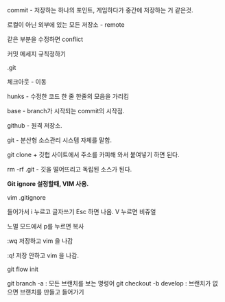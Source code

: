 commit - 저장하는 하나의 포인트, 게임하다가 중간에 저장하는 거 같은것.

로컬이 아닌 외부에 있는 모든 저장소 - remote


같은 부분을 수정하면 conflict


커밋 메세지 규칙정하기

.git

체크아웃 - 이동

hunks - 수정한 코드 한 줄 한줄의 모음을 가리킴


base - branch가 시작되는 commit의 시작점.

github - 원격 저장소.

git - 분산형 소스관리 시스템 자체를 말함.

git clone + 깃헙 사이트에서 주소를 카피해 와서 붙여넣기 하면 된다.

rm -rf .git - 깃을 떨어뜨리고 독립된 소스가 된다.


**Git ignore 설정할때, VIM 사용.**

vim .gitignore

들어가서
i 누르고 글자쓰기 Esc 하면 나옴.
V 누르면 비쥬얼


노멀 모드에서 p를 누르면 복사

:wq
저장하고 vim 을 나감

:q!
저장 안하고 vim 을 나감.


git flow init

git branch -a : 모든 브랜치를 보는 명령어
git checkout -b develop : 브랜치가 없으면 브랜치를 만들고 들어가기
